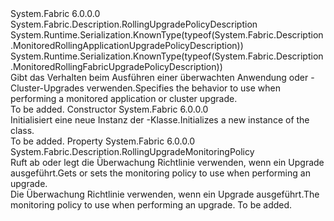 <Type Name="MonitoredRollingUpgradePolicyDescription" FullName="System.Fabric.Description.MonitoredRollingUpgradePolicyDescription">
  <TypeSignature Language="C#" Value="public abstract class MonitoredRollingUpgradePolicyDescription : System.Fabric.Description.RollingUpgradePolicyDescription" />
  <TypeSignature Language="ILAsm" Value=".class public auto ansi abstract beforefieldinit MonitoredRollingUpgradePolicyDescription extends System.Fabric.Description.RollingUpgradePolicyDescription" />
  <TypeSignature Language="DocId" Value="T:System.Fabric.Description.MonitoredRollingUpgradePolicyDescription" />
  <TypeSignature Language="VB.NET" Value="Public MustInherit Class MonitoredRollingUpgradePolicyDescription&#xA;Inherits RollingUpgradePolicyDescription" />
  <TypeSignature Language="F#" Value="type MonitoredRollingUpgradePolicyDescription = class&#xA;    inherit RollingUpgradePolicyDescription" />
  <AssemblyInfo>
    <AssemblyName>System.Fabric</AssemblyName>
    <AssemblyVersion>6.0.0.0</AssemblyVersion>
  </AssemblyInfo>
  <Base>
    <BaseTypeName>System.Fabric.Description.RollingUpgradePolicyDescription</BaseTypeName>
  </Base>
  <Interfaces />
  <Attributes>
    <Attribute>
      <AttributeName>System.Runtime.Serialization.KnownType(typeof(System.Fabric.Description.MonitoredRollingApplicationUpgradePolicyDescription))</AttributeName>
    </Attribute>
    <Attribute>
      <AttributeName>System.Runtime.Serialization.KnownType(typeof(System.Fabric.Description.MonitoredRollingFabricUpgradePolicyDescription))</AttributeName>
    </Attribute>
  </Attributes>
  <Docs>
    <summary>
      <para><span data-ttu-id="681a2-101">Gibt das Verhalten beim Ausführen einer überwachten Anwendung oder -Cluster-Upgrades verwenden.</span><span class="sxs-lookup"><span data-stu-id="681a2-101">Specifies the behavior to use when performing a monitored application or cluster upgrade.</span></span></para>
    </summary>
    <remarks>To be added.</remarks>
  </Docs>
  <Members>
    <Member MemberName=".ctor">
      <MemberSignature Language="C#" Value="protected MonitoredRollingUpgradePolicyDescription ();" />
      <MemberSignature Language="ILAsm" Value=".method familyhidebysig specialname rtspecialname instance void .ctor() cil managed" />
      <MemberSignature Language="DocId" Value="M:System.Fabric.Description.MonitoredRollingUpgradePolicyDescription.#ctor" />
      <MemberSignature Language="VB.NET" Value="Protected Sub New ()" />
      <MemberType>Constructor</MemberType>
      <AssemblyInfo>
        <AssemblyName>System.Fabric</AssemblyName>
        <AssemblyVersion>6.0.0.0</AssemblyVersion>
      </AssemblyInfo>
      <Parameters />
      <Docs>
        <summary>
          <para><span data-ttu-id="681a2-102">Initialisiert eine neue Instanz der <see cref="T:System.Fabric.Description.MonitoredRollingUpgradePolicyDescription" />-Klasse.</span><span class="sxs-lookup"><span data-stu-id="681a2-102">Initializes a new instance of the <see cref="T:System.Fabric.Description.MonitoredRollingUpgradePolicyDescription" /> class.</span></span></para>
        </summary>
        <remarks>To be added.</remarks>
      </Docs>
    </Member>
    <Member MemberName="MonitoringPolicy">
      <MemberSignature Language="C#" Value="public System.Fabric.Description.RollingUpgradeMonitoringPolicy MonitoringPolicy { get; set; }" />
      <MemberSignature Language="ILAsm" Value=".property instance class System.Fabric.Description.RollingUpgradeMonitoringPolicy MonitoringPolicy" />
      <MemberSignature Language="DocId" Value="P:System.Fabric.Description.MonitoredRollingUpgradePolicyDescription.MonitoringPolicy" />
      <MemberSignature Language="VB.NET" Value="Public Property MonitoringPolicy As RollingUpgradeMonitoringPolicy" />
      <MemberSignature Language="F#" Value="member this.MonitoringPolicy : System.Fabric.Description.RollingUpgradeMonitoringPolicy with get, set" Usage="System.Fabric.Description.MonitoredRollingUpgradePolicyDescription.MonitoringPolicy" />
      <MemberType>Property</MemberType>
      <AssemblyInfo>
        <AssemblyName>System.Fabric</AssemblyName>
        <AssemblyVersion>6.0.0.0</AssemblyVersion>
      </AssemblyInfo>
      <ReturnValue>
        <ReturnType>System.Fabric.Description.RollingUpgradeMonitoringPolicy</ReturnType>
      </ReturnValue>
      <Docs>
        <summary>
          <para><span data-ttu-id="681a2-103">Ruft ab oder legt die Überwachung Richtlinie verwenden, wenn ein Upgrade ausgeführt.</span><span class="sxs-lookup"><span data-stu-id="681a2-103">Gets or sets the monitoring policy to use when performing an upgrade.</span></span></para>
        </summary>
        <value>
          <para><span data-ttu-id="681a2-104">Die Überwachung Richtlinie verwenden, wenn ein Upgrade ausgeführt.</span><span class="sxs-lookup"><span data-stu-id="681a2-104">The monitoring policy to use when performing an upgrade.</span></span></para>
        </value>
        <remarks>To be added.</remarks>
      </Docs>
    </Member>
  </Members>
</Type>